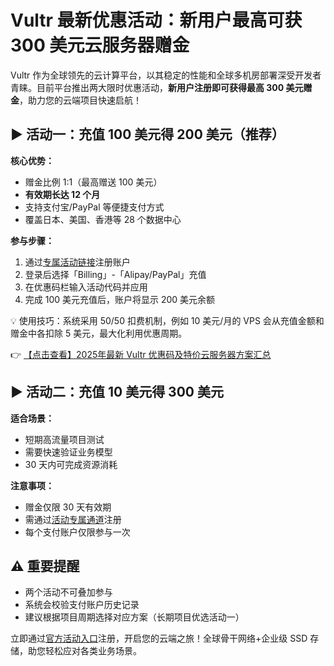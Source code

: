 # Vultr 最新优惠活动：新用户最高可获 300 美元云服务器赠金

Vultr 作为全球领先的云计算平台，以其稳定的性能和全球多机房部署深受开发者青睐。目前平台推出两大限时优惠活动，**新用户注册即可获得最高 300 美元赠金**，助力您的云端项目快速启航！

## ▶️ 活动一：充值 100 美元得 200 美元（推荐）

**核心优势：**
- 赠金比例 1:1（最高赠送 100 美元）
- **有效期长达 12 个月**
- 支持支付宝/PayPal 等便捷支付方式
- 覆盖日本、美国、香港等 28 个数据中心

**参与步骤：**
1. 通过[专属活动链接](https://bit.ly/VuLtr)注册账户
2. 登录后选择「Billing」-「Alipay/PayPal」充值
3. 在优惠码栏输入活动代码并应用
4. 完成 100 美元充值后，账户将显示 200 美元余额

💡 使用技巧：系统采用 50/50 扣费机制，例如 10 美元/月的 VPS 会从充值金额和赠金中各扣除 5 美元，最大化利用优惠周期。

👉 [【点击查看】2025年最新 Vultr 优惠码及特价云服务器方案汇总](https://bit.ly/VuLtr)

## ▶️ 活动二：充值 10 美元得 300 美元

**适合场景：**
- 短期高流量项目测试
- 需要快速验证业务模型
- 30 天内可完成资源消耗

**注意事项：**
- 赠金仅限 30 天有效期
- 需通过[活动专属通道](https://bit.ly/VuLtr)注册
- 每个支付账户仅限参与一次

## ⚠️ 重要提醒
- 两个活动不可叠加参与
- 系统会校验支付账户历史记录
- 建议根据项目周期选择对应方案（长期项目优选活动一）

立即通过[官方活动入口](https://bit.ly/VuLtr)注册，开启您的云端之旅！全球骨干网络+企业级 SSD 存储，助您轻松应对各类业务场景。